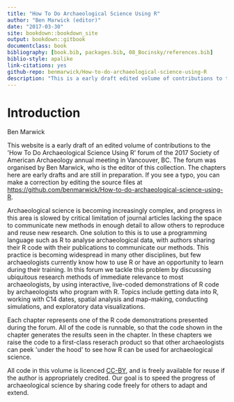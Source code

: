 ```yaml
--- 
title: "How To Do Archaeological Science Using R"
author: "Ben Marwick (editor)"
date: "2017-03-30"
site: bookdown::bookdown_site
output: bookdown::gitbook
documentclass: book
bibliography: [book.bib, packages.bib, 08_Bocinsky/references.bib]
biblio-style: apalike
link-citations: yes
github-repo: benmarwick/How-to-do-archaeological-science-using-R
description: "This is a early draft edited volume of contributions to the  'How To Do Archaeological Science Using R' forum of the 2017 Society of American Archaeology annual meeting."
---
```


# Introduction

Ben Marwick

This website is a early draft of an edited volume of contributions to the  'How To Do Archaeological Science Using R' forum of the 2017 Society of American Archaeology annual meeting in Vancouver, BC. The forum was organised by Ben Marwick, who is the editor of this collection. The chapters here are early drafts and are still in preparation. If you see a typo, you can make a correction by editing the source files at https://github.com/benmarwick/How-to-do-archaeological-science-using-R. 

Archaeological science is becoming increasingly complex, and progress in this area is slowed by critical limitation of journal articles lacking the space to communicate new methods in enough detail to allow others to reproduce and reuse new research. One solution to this is to use a programming language such as R to analyse archaeological data, with authors sharing their R code with their publications to communicate our methods. This practice is becoming widespread in many other disciplines, but few archaeologists currently know how to use R or have an opportunity to learn during their training. In this forum we tackle this problem by discussing ubiquitous research methods of immediate relevance to most archaeologists, by using interactive, live-coded demonstrations of R code by archaeologists who program with R. Topics include getting data into R, working with C14 dates, spatial analysis and map-making, conducting simulations, and exploratory data visualizations. 

Each chapter represents one of the R code demonstrations presented during the forum. All of the code is runnable, so that the code shown in the chapter generates the results seen in the chapter. In these chapters we raise the code to a first-class reserach product so that other archaeologists can peek 'under the hood' to see how R can be used for archaeological science. 

All code in this volume is licenced [CC-BY](https://creativecommons.org/licenses/by/3.0/us/), and is freely available for reuse if the author is appropriately credited. Our goal is to speed the progress of archaeological science by sharing code freely for others to adapt and extend. 
